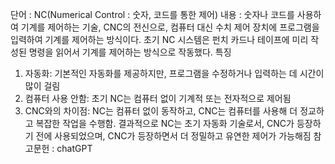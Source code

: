 단어 : NC(Numerical Control : 숫자, 코드를 통한 제어)
내용 : 숫자나 코드를 사용하여 기계를 제어하는 기술, CNC의 전신으로, 컴퓨터 대신 수치 제어 장치에 프로그램을 입력하여 기계를 제어하는 방식이다. 초기 NC 시스템은 펀치 카드나 테이프에 미리 작성된 명령을 읽어서 기계를 제어하는 방식으로 작동했다.
특징
 1. 자동화: 기본적인 자동화를 제공하지만, 프로그램을 수정하거나 입력하는 데 시간이 많이 걸림
 2. 컴퓨터 사용 안함: 초기 NC는 컴퓨터 없이 기계적 또는 전자적으로 제어됨
 3. CNC와의 차이점: NC는 컴퓨터 없이 동작하고, CNC는 컴퓨터를 사용해 더 정교하고 복잡한 작업을 수행함.
결과적으로 NC는 초기 자동화 기술로서, CNC가 등장하기 전에 사용되었으며, CNC가 등장하면서 더 정밀하고 유연한 제어가 가능해짐
참고문헌 : chatGPT